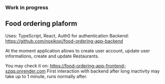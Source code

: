 ### Work in progress

## Food ordering plaform

Uses: TypeScript, React, Auth0 for authentication
Backend: https://github.com/noxikoxi/food-ordering-app-backend

At the moment application allows to create user account, update user informations, create and update Restaurants.

You may check it on: https://food-ordering-app-frontend-szqq.onrender.com
First interaction with backend after long inactivity may take up to 1 minute, runs normally after.
